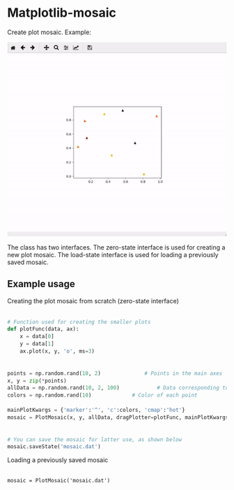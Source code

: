 # Matplotlib-mosaic

Create plot mosaic. Example:

![Example](example.gif)

The class has two interfaces. The zero-state interface is used for creating a new plot mosaic. The load-state interface is used for loading a previously saved mosaic.

## Example usage

Creating the plot mosaic from scratch (zero-state interface)

```python

# Function used for creating the smaller plots	
def plotFunc(data, ax):
	x = data[0]
	y = data[1]
	ax.plot(x, y, 'o', ms=3)


points = np.random.rand(10, 2)				# Points in the main axes
x, y = zip(*points)
allData = np.random.rand(10, 2, 100)			# Data corresponding to each point in the main axes
colors = np.random.rand(10)				# Color of each point

mainPlotKwargs = {'marker':'^', 'c':colors, 'cmap':'hot'}
mosaic = PlotMosaic(x, y, allData, dragPlotter=plotFunc, mainPlotKwargs=mainPlotKwargs)


# You can save the mosaic for latter use, as shown below
mosaic.saveState('mosaic.dat')

```

Loading a previously saved mosaic

```

mosaic = PlotMosaic('mosaic.dat')

```
